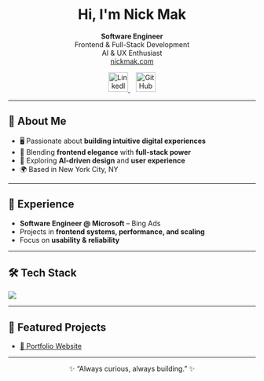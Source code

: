 <!-- Header -->
<h1 align="center">Hi, I'm Nick Mak</h1>

<p align="center">
  <b>Software Engineer</b><br/>
  Frontend & Full-Stack Development<br/>
  AI & UX Enthusiast<br/>
  <a href="http://nickmak.com/">
    nickmak.com
  </a>
</p>

<!-- Social icons -->

<p align="center">

  <a href="https://www.linkedin.com/in/your-linkedin">
    <img src="https://cdn.jsdelivr.net/gh/devicons/devicon/icons/linkedin/linkedin-original.svg" alt="LinkedIn" width="40"/>
  </a>
  &nbsp;&nbsp;
  <a href="https://github.com/your-github">
    <img src="https://cdn.jsdelivr.net/gh/devicons/devicon/icons/github/github-original.svg" alt="GitHub" width="40"/>
  </a>
</p>

---

## 🚀 About Me
- 🖥️ Passionate about **building intuitive digital experiences**
- 🎨 Blending **frontend elegance** with **full-stack power**
- 🤖 Exploring **AI-driven design** and **user experience**
- 🌍 Based in New York City, NY

---

## 💼 Experience
- **Software Engineer @ Microsoft** – Bing Ads  
- Projects in **frontend systems, performance, and scaling**  
- Focus on **usability & reliability**  

---

## 🛠️ Tech Stack
<p>
  <img src="https://skillicons.dev/icons?i=ts,js,react,angular,html,css,nodejs,python,java,azure,git" />
</p>

---

## 📂 Featured Projects
- [🌌 Portfolio Website](http://nickmak.com/)
<!-- - [⚡ Cool Project 1](#)  
- [🎯 Cool Project 2](#)  -->

---

<p align="center">
  ✨ “Always curious, always building.” ✨
</p>
